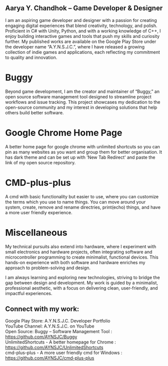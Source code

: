## Aarya Y. Chandhok – Game Developer & Designer

I am an aspiring game developer and designer with a passion for creating engaging digital experiences that blend creativity, technology, and polish. Proficient in C# with Unity, Python, and with a working knowledge of C++, I enjoy building interactive games and tools that push my skills and curiosity further. My published works are available on the Google Play Store under the developer name “A.Y.N.S.J.C.”, where I have released a growing collection of indie games and applications, each reflecting my commitment to quality and innovation.

# Buggy
Beyond game development, I am the creator and maintainer of “Buggy,” an open source software management tool designed to streamline project workflows and issue tracking. This project showcases my dedication to the open-source community and my interest in developing solutions that help others build better software.

# Google Chrome Home Page
A better home page for google chrome with unlimited shortcuts so you can pin as many websites as you want and group them for better organisation. It has dark theme and can be set up with 'New Tab Redirect' and paste the link of my open source repository.

# CMD-plus-plus
A cmd with basic functionality but easier to use, where you can customize the terms which you use to name things. You can move around your system, create, remove and rename directries, print(echo) things, and have a more user friendly experience.

# Miscellaneous

My technical pursuits also extend into hardware, where I experiment with small electronics and hardware projects, often integrating software and microcontroller programming to create minimalist, functional devices. This hands-on experience with both software and hardware enriches my approach to problem-solving and design.

I am always learning and exploring new technologies, striving to bridge the gap between design and development. My work is guided by a minimalist, professional aesthetic, with a focus on delivering clean, user-friendly, and impactful experiences.

## Connect with my work:

Google Play Store: A.Y.N.S.J.C. Developer Portfolio <br>
YouTube Channel: A.Y.N.S.J.C. on YouTube <br>
Open Source: Buggy – Software Management Tool : https://github.com/AYNSJC/Buggy <br>
             UnlimitedShortcuts - A better homepage for Chrome : https://github.com/AYNSJC/UnlimitedShortcuts <br>
             cmd-plus-plus - A more user friendly cmd for Windows : https://github.com/AYNSJC/cmd-plus-plus <br>
